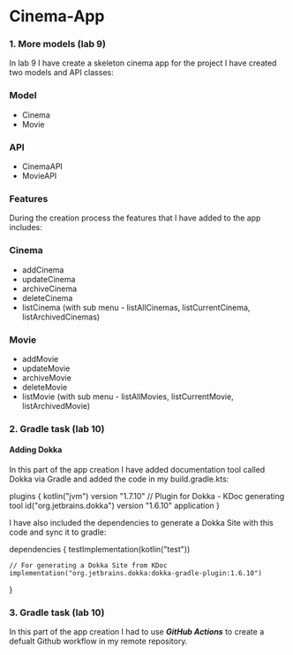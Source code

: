 # Cinema-App

### 1. More models (lab 9)
In lab 9 I have create a skeleton cinema app for the project I have created two models and API classes:
### Model
- Cinema
- Movie
### API
- CinemaAPI
- MovieAPI

### Features
During the creation process the features that I have added to the app includes:
### Cinema
- addCinema
- updateCinema
- archiveCinema
- deleteCinema
- listCinema (with sub menu - listAllCinemas, listCurrentCinema, listArchivedCinemas)

### Movie
- addMovie
- updateMovie
- archiveMovie
- deleteMovie
- listMovie (with sub menu - listAllMovies, listCurrentMovie, listArchivedMovie)

### 2. Gradle task (lab 10)
#### Adding Dokka
In this part of the app creation I have added documentation tool called Dokka via Gradle
and added the code in my build.gradle.kts: 

plugins {
    kotlin("jvm") version "1.7.10"
    // Plugin for Dokka - KDoc generating tool
    id("org.jetbrains.dokka") version "1.6.10"
    application
}

I have also included the dependencies to generate a Dokka Site with this code and sync it to gradle:

dependencies {
    testImplementation(kotlin("test"))

    // For generating a Dokka Site from KDoc
    implementation("org.jetbrains.dokka:dokka-gradle-plugin:1.6.10")
    
    
}

### 3. Gradle task (lab 10)
In this part of the app creation I had to use ***GitHub Actions*** to create a defualt Github workflow
in my remote repository.


